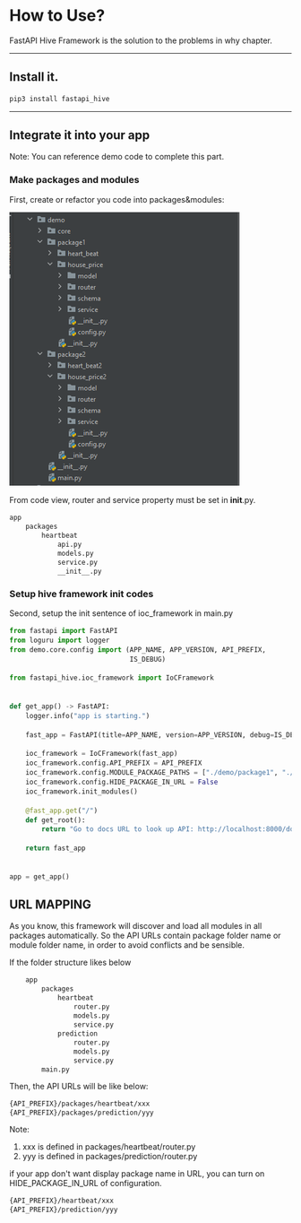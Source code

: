# How to Use?

FastAPI Hive Framework is the solution to the problems in why chapter.

---

## Install it.

```bash
pip3 install fastapi_hive
```


---

## Integrate it into your app

Note: You can reference demo code to complete this part. 

### Make packages and modules  

First, create or refactor you code into packages&modules:

![module folders](img/module_folders.png)

From code view, router and service property must be set in __init__.py.

    app
        packages
            heartbeat
                api.py
                models.py
                service.py
                __init__.py


### Setup hive framework init codes 

Second, setup the init sentence of ioc_framework in main.py

```Python
from fastapi import FastAPI
from loguru import logger
from demo.core.config import (APP_NAME, APP_VERSION, API_PREFIX,
                              IS_DEBUG)

from fastapi_hive.ioc_framework import IoCFramework


def get_app() -> FastAPI:
    logger.info("app is starting.")

    fast_app = FastAPI(title=APP_NAME, version=APP_VERSION, debug=IS_DEBUG)

    ioc_framework = IoCFramework(fast_app)
    ioc_framework.config.API_PREFIX = API_PREFIX
    ioc_framework.config.MODULE_PACKAGE_PATHS = ["./demo/package1", "./demo/package2"]
    ioc_framework.config.HIDE_PACKAGE_IN_URL = False
    ioc_framework.init_modules()

    @fast_app.get("/")
    def get_root():
        return "Go to docs URL to look up API: http://localhost:8000/docs"

    return fast_app


app = get_app()

```

## URL MAPPING

As you know, this framework will discover and load all modules in all packages automatically.
So the API URLs contain package folder name or module folder name, in order to avoid conflicts and be sensible.

If the folder structure likes below

```text
    app
        packages
            heartbeat
                router.py
                models.py
                service.py
            prediction
                router.py
                models.py
                service.py
        main.py
```

Then, the API URLs will be like below:

```text
{API_PREFIX}/packages/heartbeat/xxx
{API_PREFIX}/packages/prediction/yyy
```

Note:

1. xxx is defined in packages/heartbeat/router.py
2. yyy is defined in packages/prediction/router.py

if your app don't want display package name in URL, you can turn on HIDE_PACKAGE_IN_URL of configuration.

```text
{API_PREFIX}/heartbeat/xxx
{API_PREFIX}/prediction/yyy
```
